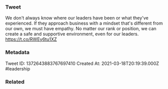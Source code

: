 ### Tweet
We don't always know where our leaders have been or what they've experienced. If they approach business with a mindset that's different from our own, we must have empathy. No matter our rank or position, we can create a safe and supportive environment, even for our leaders. https://t.co/RWEy6tu1XZ

### Metadata
Tweet ID: 1372643883767697410
Created At: 2021-03-18T20:19:39.000Z
#leadership

### Related

